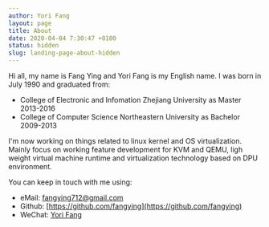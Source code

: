 ```yaml
---
author: Yori Fang
layout: page
title: About
date: 2020-04-04 7:30:47 +0100
status: hidden
slug: landing-page-about-hidden
---
```


Hi all, my name is Fang Ying and Yori Fang is my English name. I was born in July 1990 and graduated from:

* College of Electronic and Infomation Zhejiang University as Master 2013-2016
* College of Computer Science Northeastern University as Bachelor 2009-2013

I'm now working on things related to linux kernel and OS virtualization. Mainly focus on
working feature development for KVM and QEMU, ligh weight virtual machine runtime and virtualization
technology based on DPU environment.

You can keep in touch with me using:

* eMail:  [fangying712@gmail.com](fangying712@gmail.com)
* Github: [https://github.com/fangying](https://github.com/fangying)
* WeChat: [Yori Fang](https://kernelgo.org/pages/about.html)

